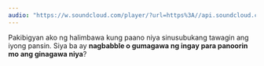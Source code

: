 ```yaml
---
audio: "https://w.soundcloud.com/player/?url=https%3A//api.soundcloud.com/tracks/1406306920%3Fsecret_token%3Ds-WJ7RMCmvE2Q&color=%23ff5500&auto_play=true&hide_related=false&show_comments=true&show_user=true&show_reposts=false&show_teaser=true&visual=true"
---
```


Pakibigyan ako ng halimbawa kung paano niya sinusubukang tawagin ang iyong pansin. Siya ba ay <strong>nagbabble o gumagawa ng ingay para panoorin mo ang ginagawa niya</strong>?